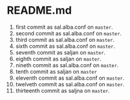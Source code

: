 # README.md

1. first commit as sal.alba.conf on `master`.
2. second commit as sal.alba.conf on `master`.
3. third commit as sal.alba.conf on `master`.
5. sixth commit as sal.alba.conf on `master`.
6. seventh commit as saljan on `master`.
7. eighth commit as saljan on `master`.
8. nineth commit as sal.alba.conf on `master`.
9. tenth commit as saljan on `master`
10. eleventh commit as sal.alba.conf on `master`.
11. twelveth commit as sal.alba.conf on `master`.
12. thirteenth commit as saljna on `master`.
